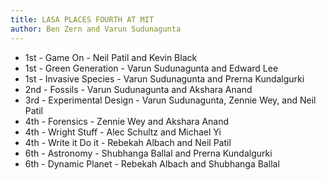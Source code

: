 ```yaml
---
title: LASA PLACES FOURTH AT MIT
author: Ben Zern and Varun Sudunagunta
---
```

* 1st - Game On - Neil Patil and Kevin Black
* 1st - Green Generation - Varun Sudunagunta and Edward Lee
* 1st - Invasive Species - Varun Sudunagunta and Prerna Kundalgurki
* 2nd - Fossils - Varun Sudunagunta and Akshara Anand
* 3rd - Experimental Design - Varun Sudunagunta, Zennie Wey, and Neil Patil
* 4th - Forensics - Zennie Wey and Akshara Anand
* 4th - Wright Stuff - Alec Schultz and Michael Yi
* 4th - Write it Do it - Rebekah Albach and Neil Patil
* 6th - Astronomy - Shubhanga Ballal and Prerna Kundalgurki
* 6th - Dynamic Planet - Rebekah Albach and Shubhanga Ballal
